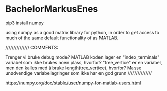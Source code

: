 # BachelorMarkusEnes








pip3 install numpy


using numpy as a good matrix library for python, in order to get access to much of the 
same default functionality of as MATLAB.

///////////////
COMMENTS:

Trenger vi bruke debug mode? 
MATLAB koden lager en "index_terminals" variabel som ikke brukes noen plass, hvorfor? 
"tree_vertice" er en variabel, men den kalles med å bruke length(tree_vertice), hvorfor?
Masse unødvendige variabellagringer som ikke har en god grunn
///////////////

https://numpy.org/doc/stable/user/numpy-for-matlab-users.html